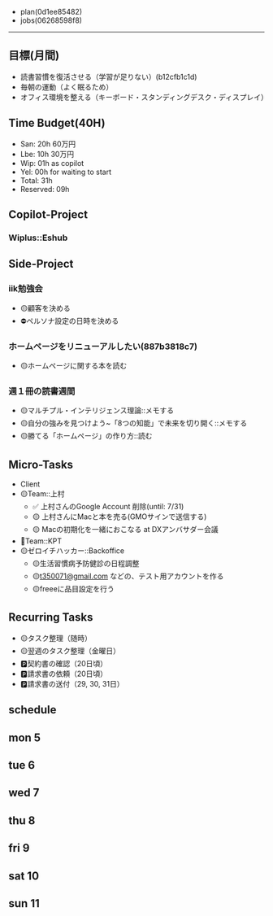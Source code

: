 - plan(0d1ee85482)
- jobs(06268598f8)
---

## 目標(月間)
- 読書習慣を復活させる（学習が足りない）(b12cfb1c1d)
- 毎朝の運動（よく眠るため）
- オフィス環境を整える（キーボード・スタンディングデスク・ディスプレイ）

## Time Budget(40H)
- San: 20h 60万円
- Lbe: 10h 30万円
- Wip: 01h as copilot
- Yel: 00h for waiting to start
- Total: 31h
- Reserved: 09h

## Copilot-Project
### Wiplus::Eshub
## Side-Project
### iik勉強会
- 🟡顧客を決める
- ⛔️ペルソナ設定の日時を決める

### ホームページをリニューアルしたい(887b3818c7)
- 🟡ホームページに関する本を読む

### 週１冊の読書週間
- 🟡マルチプル・インテリジェンス理論::メモする
- 🟡自分の強みを見つけよう~「8つの知能」で未来を切り開く::メモする
- 🟡勝てる「ホームページ」の作り方::読む

## Micro-Tasks
- Client
- 🟡Team::上村
  - ✅ 上村さんのGoogle Account 削除(until: 7/31)
  - 🟡 上村さんにMacと本を売る(GMOサインで送信する)
  - 🟡 Macの初期化を一緒におこなる at DXアンバサダー会議
- 📌Team::KPT
- 🟡ゼロイチハッカー::Backoffice
  - 🟡生活習慣病予防健診の日程調整
  - 🟡t350071@gmail.com などの、テスト用アカウントを作る
  - 🟡freeeに品目設定を行う

## Recurring Tasks
- 🟡タスク整理（随時）
- 🟡翌週のタスク整理（金曜日）
- 🅿️契約書の確認（20日頃）
- 🅿️請求書の依頼（20日頃）
- 🅿️請求書の送付（29, 30, 31日）

## schedule
## mon 5
## tue 6
## wed 7
## thu 8
## fri 9
## sat 10
## sun 11
